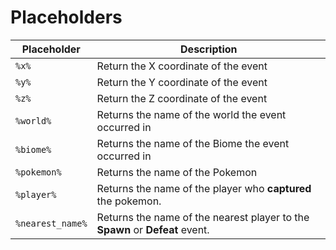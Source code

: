 # Placeholders

| Placeholder      | Description                                                                  |
| ---------------- | ---------------------------------------------------------------------------- |
| `%x%`            | Return the X coordinate of the event                                         |
| `%y%`            | Return the Y coordinate of the event                                         |
| `%z%`            | Return the Z coordinate of the event                                         |
| `%world%`        | Returns the name of the world the event occurred in                          |
| `%biome%`        | Returns the name of the Biome the event occurred in                          |
| `%pokemon%`      | Returns the name of the Pokemon                                              |
| `%player%`       | Returns the name of the player who **captured** the pokemon.                 |
| `%nearest_name%` | Returns the name of the nearest player to the **Spawn** or **Defeat** event. |
